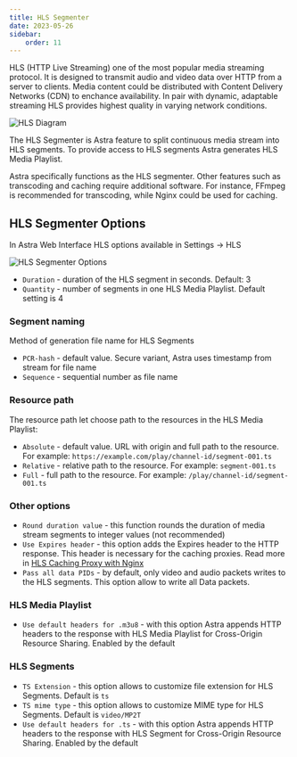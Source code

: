 ```yaml
---
title: HLS Segmenter
date: 2023-05-26
sidebar:
    order: 11
---
```


HLS (HTTP Live Streaming) one of the most popular media streaming protocol. It is designed to transmit audio and video data over HTTP from a server to clients. Media content could be distributed with Content Delivery Networks (CDN) to enchance availability. In pair with dynamic, adaptable streaming HLS provides highest quality in varying network conditions.

![HLS Diagram](https://cdn.cesbo.com/help/astra/delivery/http-hls/hls-segmenter/diagram.svg)

The HLS Segmenter is Astra feature to split continuous media stream into HLS segments. To provide access to HLS segments Astra generates HLS Media Playlist.

Astra specifically functions as the HLS segmenter. Other features such as transcoding and caching require additional software. For instance, FFmpeg is recommended for transcoding, while Nginx could be used for caching.

## HLS Segmenter Options

In Astra Web Interface HLS options available in Settings -> HLS

![HLS Segmenter Options](https://cdn.cesbo.com/help/astra/delivery/http-hls/hls-segmenter/options.png)

- `Duration` - duration of the HLS segment in seconds. Default: 3
- `Quantity` - number of segments in one HLS Media Playlist. Default setting is 4

### Segment naming

Method of generation file name for HLS Segments

- `PCR-hash` - default value. Secure variant, Astra uses timestamp from stream for file name
- `Sequence` - sequential number as file name

### Resource path

The resource path let choose path to the resources in the HLS Media Playlist:

- `Absolute` - default value. URL with origin and full path to the resource. For example: `https://example.com/play/channel-id/segment-001.ts`
- `Relative` - relative path to the resource. For example: `segment-001.ts`
- `Full` - full path to the resource. For example: `/play/channel-id/segment-001.ts`

### Other options

- `Round duration value` - this function rounds the duration of media stream segments to integer values (not recommended)
- `Use Expires header` - this option adds the Expires header to the HTTP response. This header is necessary for the caching proxies. Read more in [HLS Caching Proxy with Nginx](/en/misc/tools-and-utilities/hls-caching-proxy-with-nginx)
- `Pass all data PIDs` - by default, only video and audio packets writes to the HLS segments. This option allow to write all Data packets.

### HLS Media Playlist

- `Use default headers for .m3u8` - with this option Astra appends HTTP headers to the response with HLS Media Playlist for Cross-Origin Resource Sharing. Enabled by the default

### HLS Segments

- `TS Extension` - this option allows to customize file extension for HLS Segments. Default is `ts`
- `TS mime type` - this option allows to customize MIME type for HLS Segments. Default is `video/MP2T`
- `Use default headers for .ts` - with this option Astra appends HTTP headers to the response with HLS Segment for Cross-Origin Resource Sharing. Enabled by the default
